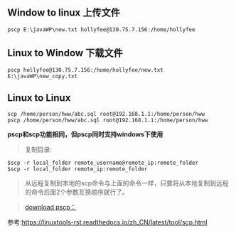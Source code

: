 ## Window to linux 上传文件

    pscp E:\javaWP\new.txt hollyfee@130.75.7.156:/home/hollyfee

## Linux to Window 下载文件

    pscp hollyfee@130.75.7.156:/home/hollyfee/new.txt E:\javaWP\new_copy.txt

## Linux to Linux

    scp /home/person/hww/abc.sql root@192.168.1.1:/home/person/hww  
    pscp /home/person/hww/abc.sql root@192.168.1.1:/home/person/hww  

**pscp和scp功能相同，但pscp同时支持windows下使用**


> 复制目录:

    $scp -r local_folder remote_username@remote_ip:remote_folder
    $scp -r local_folder remote_ip:remote_folder


> 从远程复制到本地的scp命令与上面的命令一样，只要将从本地复制到远程的命令后面2个参数互换顺序就行了。

> [download pscp：](https://www.chiark.greenend.org.uk/~sgtatham/putty/latest.html)

参考:https://linuxtools-rst.readthedocs.io/zh_CN/latest/tool/scp.html
